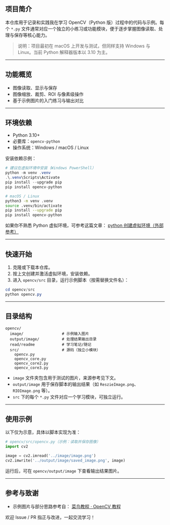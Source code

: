 ## 项目简介

本仓库用于记录和实践我在学习 OpenCV（Python 版）过程中的代码与示例。每个 `*.py` 文件通常对应一个独立的小练习或功能模块，便于逐步掌握图像读取、处理与保存等核心能力。

> 说明：项目最初在 macOS 上开发与测试，但同样支持 Windows 与 Linux。当前 Python 解释器版本以 3.10 为主。

---

## 功能概览

- 图像读取、显示与保存
- 图像缩放、裁剪、ROI 与像素级操作
- 基于示例图片的入门练习与输出对比

---

## 环境依赖

- Python 3.10+
- 必要库：`opencv-python`
- 操作系统：Windows / macOS / Linux

安装依赖示例：

```powershell
# 建议在虚拟环境中安装（Windows PowerShell）
python -m venv .venv
.\.venv\Scripts\Activate
pip install --upgrade pip
pip install opencv-python
```

```bash
# macOS / Linux
python3 -m venv .venv
source .venv/bin/activate
pip install --upgrade pip
pip install opencv-python
```

如果你不熟悉 Python 虚拟环境，可参考这篇文章：
[python 创建虚拟环境（外部参考）](https://blog.csdn.net/2303_77125642/article/details/151576389?spm=1001.2014.3001.5501)

---

## 快速开始

1. 克隆或下载本仓库。
2. 按上文创建并激活虚拟环境，安装依赖。
3. 进入 `opencv/src` 目录，运行示例脚本（按需替换文件名）：

```powershell
cd opencv/src
python opencv.py
```

---

## 目录结构

```text
opencv/
  image/                 # 示例输入图片
  output/image/          # 处理结果输出目录
  read/readme            # 学习笔记/随记
  src/                   # 源码（独立小模块）
    opencv.py
    opencv_core.py
    opencv_core2.py
    opencv_core3.py
```

- `image` 文件夹包含用于测试的图片，来源参考见下文。
- `output/image` 用于保存脚本的输出结果（如 `ReszieImage.png`、`RIOImage.png` 等）。
- `src` 下的每个 `*.py` 文件对应一个学习模块，可独立运行。

---

## 使用示例

以下仅为示意，具体以脚本实现为准：

```python
# opencv/src/opencv.py（示例：读取并保存图像）
import cv2

image = cv2.imread('../image/image.png')
cv2.imwrite('../output/image/saved_image.png', image)
```

运行后，可在 `opencv/output/image` 下查看输出结果图片。

---

## 参考与致谢

- 示例图片与部分思路参考自：
  [菜鸟教程 · OpenCV 教程](https://www.runoob.com/opencv/opencv-install.html)

欢迎 Issue / PR 指正与改进，一起交流学习！


